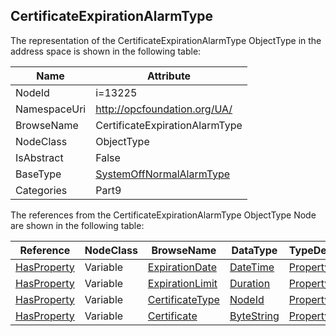 <!-- objecttype -->
## CertificateExpirationAlarmType
  
<!-- end of text -->
The representation of the CertificateExpirationAlarmType ObjectType in the address space is shown in the following table:  

|Name|Attribute|
|---|---|
|NodeId|i=13225|
|NamespaceUri|http://opcfoundation.org/UA/|
|BrowseName|CertificateExpirationAlarmType|
|NodeClass|ObjectType|
|IsAbstract|False|
|BaseType|[SystemOffNormalAlarmType](../../../Part9/ObjectTypes/SystemOffNormalAlarmType/readme.md)|
|Categories|Part9|

The references from the CertificateExpirationAlarmType ObjectType Node are shown in the following table:  

|Reference|NodeClass|BrowseName|DataType|TypeDefinition|ModellingRule|
|---|---|---|---|---|---|
|[HasProperty](../../../Part3/ReferenceTypes/HasProperty/readme.md)|Variable|[ExpirationDate](#ExpirationDate)|[DateTime](../../../Part3/DataTypes/DateTime/readme.md)|[PropertyType](../../Part5/VariableTypes/PropertyType/readme.md)|[Mandatory](../../Objects/Mandatory/readme.md)|
|[HasProperty](../../../Part3/ReferenceTypes/HasProperty/readme.md)|Variable|[ExpirationLimit](#ExpirationLimit)|[Duration](../../../Part3/DataTypes/Duration/readme.md)|[PropertyType](../../Part5/VariableTypes/PropertyType/readme.md)|[Optional](../../Objects/Optional/readme.md)|
|[HasProperty](../../../Part3/ReferenceTypes/HasProperty/readme.md)|Variable|[CertificateType](#CertificateType)|[NodeId](../../../Part3/DataTypes/NodeId/readme.md)|[PropertyType](../../Part5/VariableTypes/PropertyType/readme.md)|[Mandatory](../../Objects/Mandatory/readme.md)|
|[HasProperty](../../../Part3/ReferenceTypes/HasProperty/readme.md)|Variable|[Certificate](#Certificate)|[ByteString](../../../Part3/DataTypes/ByteString/readme.md)|[PropertyType](../../Part5/VariableTypes/PropertyType/readme.md)|[Mandatory](../../Objects/Mandatory/readme.md)|


